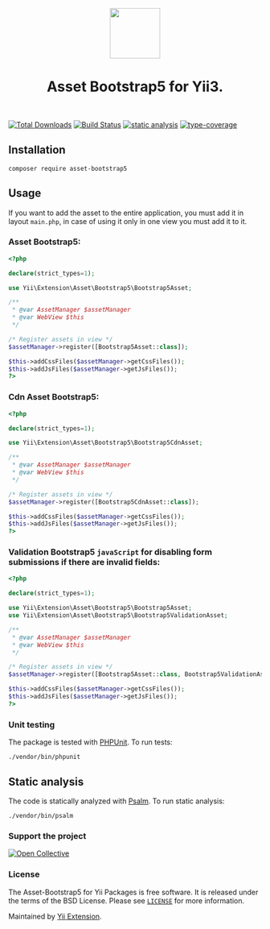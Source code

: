 <p align="center">
    <a href="https://github.com/yii-extension" target="_blank">
        <img src="https://lh3.googleusercontent.com/ehSTPnXqrkk0M3U-UPCjC0fty9K6lgykK2WOUA2nUHp8gIkRjeTN8z8SABlkvcvR-9PIrboxIvPGujPgWebLQeHHgX7yLUoxFSduiZrTog6WoZLiAvqcTR1QTPVRmns2tYjACpp7EQ=w2400" height="100px">
    </a>
    <h1 align="center">Asset Bootstrap5 for Yii3.</h1>
    <br>
</p>

[![Total Downloads](https://poser.pugx.org/yii-extension/asset-bootstrap5/downloads.png)](https://packagist.org/packages/yii-extension/asset-bootstrap5)
[![Build Status](https://github.com/yii-extension/asset-bootstrap5/workflows/build/badge.svg)](https://github.com/yii-extension/asset-bootstrap5/actions?query=workflow%3Abuild)
[![static analysis](https://github.com/yii-extension/asset-bootstrap5/workflows/static%20analysis/badge.svg)](https://github.com/yii-extension/asset-bootstrap5/actions?query=workflow%3A%22static+analysis%22)
[![type-coverage](https://shepherd.dev/github/yii-extension/asset-bootstrap5/coverage.svg)](https://shepherd.dev/github/yii-extension/asset-bootstrap5)

## Installation

```shell
composer require asset-bootstrap5
```

## Usage
If you want to add the asset to the entire application, you must add it in layout `main.php`, in case of using it only in one view you must add it to it. 

### Asset Bootstrap5:
```php
<?php

declare(strict_types=1);

use Yii\Extension\Asset\Bootstrap5\Bootstrap5Asset;

/**
 * @var AssetManager $assetManager
 * @var WebView $this
 */

/* Register assets in view */
$assetManager->register([Bootstrap5Asset::class]);

$this->addCssFiles($assetManager->getCssFiles());
$this->addJsFiles($assetManager->getJsFiles());
?>
```

### Cdn Asset Bootstrap5:
```php
<?php

declare(strict_types=1);

use Yii\Extension\Asset\Bootstrap5\Bootstrap5CdnAsset;

/**
 * @var AssetManager $assetManager
 * @var WebView $this
 */

/* Register assets in view */
$assetManager->register([Bootstrap5CdnAsset::class]);

$this->addCssFiles($assetManager->getCssFiles());
$this->addJsFiles($assetManager->getJsFiles());
?>
```

### Validation Bootstrap5 `javaScript` for disabling form submissions if there are invalid fields:
```php
<?php

declare(strict_types=1);

use Yii\Extension\Asset\Bootstrap5\Bootstrap5Asset;
use Yii\Extension\Asset\Bootstrap5\Bootstrap5ValidationAsset;

/**
 * @var AssetManager $assetManager
 * @var WebView $this
 */

/* Register assets in view */
$assetManager->register([Bootstrap5Asset::class, Bootstrap5ValidationAsset::class]);

$this->addCssFiles($assetManager->getCssFiles());
$this->addJsFiles($assetManager->getJsFiles());
?>
```

### Unit testing

The package is tested with [PHPUnit](https://phpunit.de/). To run tests:

```shell
./vendor/bin/phpunit
```

## Static analysis

The code is statically analyzed with [Psalm](https://psalm.dev/docs). To run static analysis:

```shell
./vendor/bin/psalm
```

### Support the project

[![Open Collective](https://img.shields.io/badge/Open%20Collective-sponsor-7eadf1?logo=open%20collective&logoColor=7eadf1&labelColor=555555)](https://opencollective.com/yiisoft)

### License

The Asset-Bootstrap5 for Yii Packages is free software. It is released under the terms of the BSD License.
Please see [`LICENSE`](./LICENSE.md) for more information.

Maintained by [Yii Extension](https://github.com/yii-extension).

